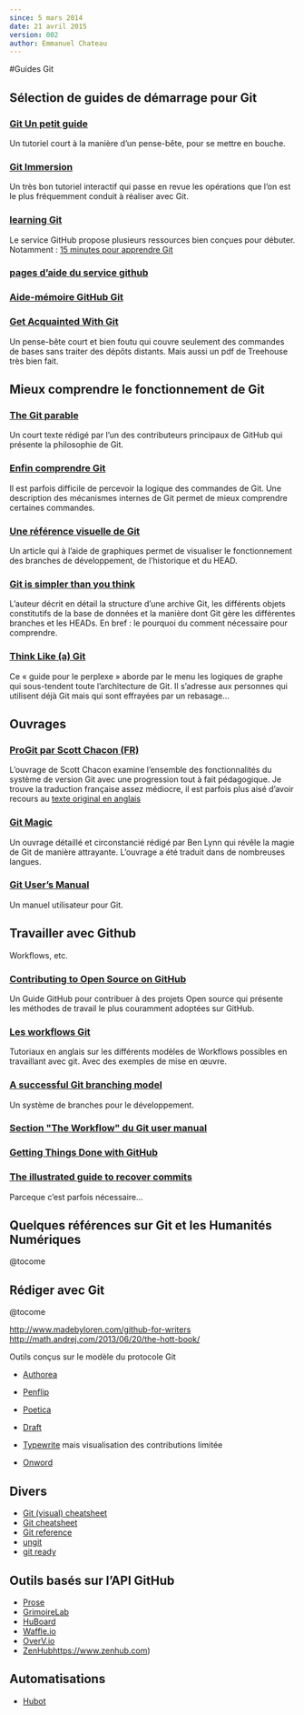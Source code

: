 ```yaml
---
since: 5 mars 2014
date: 21 avril 2015
version: 002
author: Emmanuel Chateau
---
```


#Guides Git


## Sélection de guides de démarrage pour Git

### [Git Un petit guide](http://rogerdudler.github.io/git-guide/index.fr.html)

Un tutoriel court à la manière d’un pense-bête, pour se mettre en bouche.


### [Git Immersion](http://gitimmersion.com/)

Un très bon tutoriel interactif qui passe en revue les opérations que l’on est le plus fréquemment conduit à réaliser avec Git.


### [learning Git](http://training.github.com/)

Le service GitHub propose plusieurs ressources bien conçues pour débuter. Notamment : [15 minutes pour apprendre Git](https://try.github.io)

### [pages d’aide du service github](help.github.com)


### [Aide-mémoire GitHub Git](https://training.github.com/kit/downloads/fr/github-git-cheat-sheet.pdf)


### [Get Acquainted With Git](https://github.com/sawmac/get-acquainted-with-git)

Un pense-bête court et bien foutu qui couvre seulement des commandes de bases sans traiter des dépôts distants. Mais aussi un pdf de Treehouse très bien fait.


## Mieux comprendre le fonctionnement de Git

### [The Git parable](http://tom.preston-werner.com/2009/05/19/the-git-parable.html)

Un court texte rédigé par l’un des contributeurs principaux de GitHub qui présente la philosophie de Git.


### [Enfin comprendre Git](http://www.miximum.fr/enfin-comprendre-git.html)

Il est parfois difficile de percevoir la logique des commandes de Git. Une description des mécanismes internes de Git permet de mieux comprendre certaines  commandes.


### [Une référence visuelle de Git](http://marklodato.github.io/visual-git-guide/index-fr.html)

Un article qui à l’aide de graphiques permet de visualiser le fonctionnement des branches de développement, de l’historique et du HEAD.


### [Git is simpler than you think](http://nfarina.com/post/9868516270/git-is-simpler)

L’auteur décrit en détail la structure d’une archive Git, les différents objets constitutifs de la base de données et la manière dont Git gère les différentes branches et les HEADs. En bref : le pourquoi du comment nécessaire pour comprendre.


### [Think Like (a) Git](http://think-like-a-git.net)

Ce « guide pour le perplexe » aborde par le menu les logiques de graphe qui sous-tendent toute l’architecture de Git. Il s’adresse aux personnes qui utilisent déjà Git mais qui sont effrayées par un rebasage…


## Ouvrages

### [ProGit par Scott Chacon (FR)](http://git-scm.com/book/fr)

L’ouvrage de Scott Chacon examine l’ensemble des fonctionnalités du système de version Git avec une progression tout à fait pédagogique. Je trouve la traduction française assez médiocre, il est parfois plus aisé d’avoir recours au [texte original en anglais](http://git-scm.com/book)


### [Git Magic](http://www-cs-students.stanford.edu/~blynn/gitmagic/intl/fr/)

Un ouvrage détaillé et circonstancié rédigé par Ben Lynn qui révêle la magie de Git de manière attrayante. L’ouvrage a été traduit dans de nombreuses langues.


### [Git User’s Manual](https://www.kernel.org/pub/software/scm/git/docs/user-manual.html)

Un manuel utilisateur pour Git.


## Travailler avec Github

Workflows, etc.

### [Contributing to Open Source on GitHub](https://guides.github.com/overviews/os-contributing)

Un Guide GitHub pour contribuer à des projets Open source qui présente les méthodes de travail le plus couramment adoptées sur GitHub.


### [Les workflows Git](https://www.atlassian.com/fr/git/workflows)

Tutoriaux en anglais sur les différents modèles de Workflows possibles en travaillant avec git. Avec des exemples de mise en œuvre.


### [A successful Git branching model](http://nvie.com/posts/a-successful-git-branching-model/)

Un système de branches pour le développement.

### [Section "The Workflow" du Git user manual](https://www.kernel.org/pub/software/scm/git/docs/user-manual.html#the-workflow)

### [Getting Things Done with GitHub](http://www.ianbicking.org/blog/2014/03/use-github-issues-to-organize-a-project.html)


### [The illustrated guide to recover commits](http://www.programblings.com/2008/06/07/the-illustrated-guide-to-recovering-lost-commits-with-git/)

Parceque c’est parfois nécessaire...


## Quelques références sur Git et les Humanités Numériques

@tocome


## Rédiger avec Git

@tocome

http://www.madebyloren.com/github-for-writers
http://math.andrej.com/2013/06/20/the-hott-book/

Outils conçus sur le modèle du protocole Git
- [Authorea](https://www.authorea.com)
- [Penflip](https://www.penflip.com)
- [Poetica](https://poetica.com)
- [Draft](https://draftin.com)

- [Typewrite](https://typewrite.io) mais visualisation des contributions limitée
- [Onword](http://onword.co)


## Divers

- [Git (visual) cheatsheet](http://www.ndpsoftware.com/git-cheatsheet.html)
- [Git cheatsheet](http://cheat.errtheblog.com/s/git)
- [Git reference](http://gitref.org/index.html)
- [ungit](https://github.com/FredrikNoren/ungit)
- [git ready](http://gitready.com)

## Outils basés sur l’API GitHub

- [Prose](http://prose.io)
- [GrimoireLab](http://grimoirelab.github.io)
- [HuBoard](https://huboard.com)
- [Waffle.io](https://waffle.io)
- [OverV.io](https://overv.io)
- [ZenHub](')https://www.zenhub.com)

## Automatisations

- [Hubot](https://hubot.github.com)